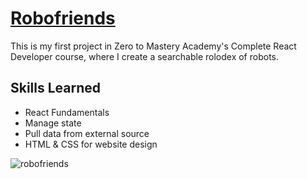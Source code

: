 # [Robofriends](https://peacebefore.github.io/robofriends/)

This is my first project in Zero to Mastery Academy's Complete React Developer course, where I create a searchable rolodex of robots. 

## Skills Learned
* React Fundamentals
* Manage state
* Pull data from external source
* HTML & CSS for website design

![robofriends](https://user-images.githubusercontent.com/42794888/122654052-9597f800-d0fd-11eb-968b-020e8fa62a93.png)
